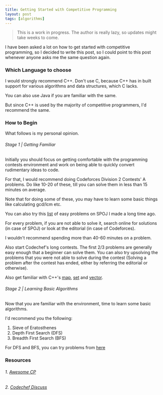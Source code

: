 ```yaml
---
title: Getting Started with Competitive Programming
layout: post
tags: [algorithms]
---
```


> This is a work in progress. The author is really lazy, so updates might take weeks to come.

I have been asked a lot on how to get started with competitive programming, so I decided to write
this post, so I could point to this post whenever anyone asks me the same question again.

### Which Language to choose

I would strongly recommend C++. Don't use C, because C++ has in built support for various
algorithms and data structures, which C lacks.

You can also use Java if you are familiar with the same.

But since C++ is used by the majority of competitive programmers, I'd recommend the same.

### How to Begin

What follows is my personal opinion.

###### Stage 1 | Getting Familiar

Initially you should focus on getting comfortable with the programming contests environment
and work on being able to quickly convert rudimentary ideas to code.

For that, I would recommend doing Codeforces Division 2 Contests' A problems. Do like 10-20 of these,
till you can solve them in less than 15 minutes on average.

Note that for doing some of these, you may have to learn some basic things like calculating
gcd/lcm etc.

You can also try this [list](https://raw.githubusercontent.com/bk2dcradle/algorithms-practice/master/Problems-Level-1.txt) of easy problems on SPOJ I made a long time ago.

For every problem, if you are not able to solve it, search online for solutions (in case of SPOJ)
or look at the editorial (in case of Codeforces).

I wouldn't recommend spending more than 40-60 minutes on a problem.

Also start Codechef's long contests. The first 2/3 problems are generally easy enough that a beginner
can solve them. You can also try upsolving the problems that you were not able to solve during
the contest (Solving a problem after the contest has ended, either by referring the editorial or otherwise).

Also get familiar with C++'s [map](http://www.cplusplus.com/reference/map/map/map/), [set](http://www.cplusplus.com/reference/set/set/set/) and [vector](http://www.cplusplus.com/reference/vector/vector/vector/).

###### Stage 2 | Learning Basic Algorithms

Now that you are familiar with the environment, time to learn some basic algorithms.

I'd recommend you the following:

1. Sieve of Eratosthenes
2. Depth First Search (DFS)
3. Breadth First Search (BFS)

For DFS and BFS, you can try problems from [here](https://ankitsultana.me/blog/2016/01/12/Easy-Graph-Problems/)

### Resources

###### 1. [Awesome CP](https://github.com/lnishan/awesome-competitive-programming)

###### 2. [Codechef Discuss](discuss.codechef.com/questions/48877/data-structures-and-algorithms)
